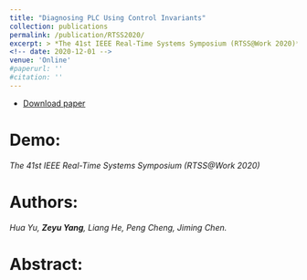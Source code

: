 ```yaml
---
title: "Diagnosing PLC Using Control Invariants"
collection: publications
permalink: /publication/RTSS2020/
excerpt: > *The 41st IEEE Real-Time Systems Symposium (RTSS@Work 2020)* <a href="http://2020.rtss.org/call-for-demos/" class="btn--danger" target="_blank" style="color:rgb(0, 119, 181)">demo</a> <br>*Hua Yu, **Zeyu Yang**, Liang He, Peng Cheng, Jiming Chen*.'
<!-- date: 2020-12-01 -->
venue: 'Online'
#paperurl: ''
#citation: ''
---
```

- [Download paper](http://2020.rtss.org/call-for-demos/)

Demo:
===
*The 41st IEEE Real-Time Systems Symposium (RTSS@Work 2020)*  

Authors: 
===
*Hua Yu, **Zeyu Yang**, Liang He, Peng Cheng, Jiming Chen.*

Abstract: 
===

